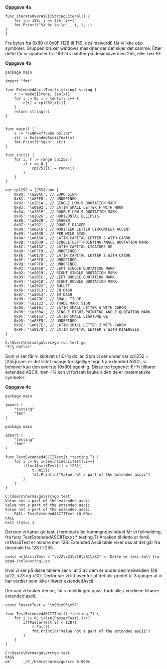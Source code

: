 
**Oppgave 4a**
```
func IterateOverASCIIStringLiteral() {
	for i:= 128; i <= 255; i++{
	fmt.Printf("%X %c %b \n" , i, i, i)
}
}
```
Fra bytes fra 0x80 til 0x9F (128 til 159, desimalverdi) får vi ikke opp symboler. Gruppen bruker windows maskiner der det skjer det samme. Etter dette får vi symboler fra 160 til vi slutter på desimalverdien 255, eller hex FF.

**Oppgave 4b**
```
package main

import "fmt"

func ExtendedAsciiText(x string) string {
	r := make([]rune, len(x))
	for i := 0; i < len(x); i++ {
		r[i] = cp1252[x[i]]
	}
	return string(r)
}


func main() {
	x := "\x80\xf7\xbe dollar"
	str := ExtendedAsciiText(x)
	fmt.Printf("%q\n", str)
}

func init() {
	for i, r := range cp1252 {
		if r == 0 {
			cp1252[i] = rune(i)
		}
	}
}

var cp1252 = [255]rune {
	0x80: '\u20AC', // EURO SIGN
	0x81: '\uFFFD', // UNDEFINED
	0x82: '\u201A', // SINGLE LOW-9 QUOTATION MARK
	0x83: '\u0192', // LATIN SMALL LETTER F WITH HOOK
	0x84: '\u201E', // DOUBLE LOW-9 QUOTATION MARK
	0x85: '\u2026', // HORIZONTAL ELLIPSIS
	0x86: '\u2020', // DAGGER
	0x87: '\u2021', // DOUBLE DAGGER
	0x88: '\u02C6', // MODIFIER LETTER CIRCUMFLEX ACCENT
	0x89: '\u2030', // PER MILE SIGN
	0x8A: '\u0160', // LATIN CAPITAL LETTER S WITH CARON
	0x8B: '\u2039', // SINGLE LEFT-POINTING ANGLE QUOTATION MARK
	0x8C: '\u0152', // LATIN CAPITAL LIGATURE OE
	0x8D: '\uFFFD', // UNDEFINED
	0x8E: '\u017D', // LATIN CAPITAL LETTER Z WITH CARON
	0x8F: '\uFFFD', // UNDEFINED
	0x90: '\uFFFD', // UNDEFINED
	0x91: '\u2018', // LEFT SINGLE QUOTATION MARK
	0x92: '\u2019', // RIGHT SINGLE QUOTATION MARK
	0x93: '\u201C', // LEFT DOUBLE QUOTATION MARK
	0x94: '\u201D', // RIGHT DOUBLE QUOTATION MARK
	0x95: '\u2022', // BULLET
	0x96: '\u2013', // EN DASH
	0x97: '\u2014', // EM DASH
	0x98: '\u02DC', // SMALL TILDE
	0x99: '\u2122', // TRADE MARK SIGN
	0x9A: '\u0161', // LATIN SMALL LETTER S WITH CARON
	0x9B: '\u203A', // SINGLE RIGHT-POINTING ANGLE QUOTATION MARK
	0x9C: '\u0153', // LATIN SMALL LIGATURE OE
	0x9D: '\uFFFD', // UNDEFINED
	0x9E: '\u017E', // LATIN SMALL LETTER Z WITH CARON
	0x9F: '\u0178', // LATIN CAPITAL LETTER Y WITH DIAERESIS
}

C:\Users\herma\go\src>go run test.go
"€÷¾ dollar"

```
Som vi ser får vi skrevet ut €÷¾ dollar. Som vi ser under var cp1252 = [255]rune, er det listet mange forskjellige tegn fra extended ASCII, vi behøver kun den øverste (0x80) egentlig. Disse tre tegnene: €÷¾ tilhører extended ASCII, men ÷¾ kan vi fortsatt bruke siden de er matematiske symboler.

**Oppgave 4c**
```
package main

import (
	"testing"
	"fmt"
)

package main

import (
	"testing"
	"fmt"
)

func TestExtendedASCIIText(t *testing.T) {
	for i := 0; i<len(nr1AsciiTest);i++{
		if(nr1AsciiTest[i] < 128){
			t.Fail()
			fmt.Println("Value not a part of the extended ascii")
		}
	}
}

C:\Users\herma\go\src>go test
Value not a part of the extended ascii
Value not a part of the extended ascii
Value not a part of the extended ascii
--- FAIL: TestExtendedASCIIText (0.00s)
FAIL
exit status 1

```
Dersom vi kjører go test, i terminal eller kommandovinduet får vi feilmelding, fra func TestExtendedASCIIText(t * testing.T) Årsaken til dette er fordi nr1AsciiTest er mindre enn 128. Extended Ascii table viser oss at det går fra desimale fra 128 til 255. 

```
const nr1AsciiTest = "\x22\x23\x10\x81\x82" <- Dette er test-tall fra opg4_innlevering1.go
```

Hvis vi ser på disse tallene ser vi at 3 av dem er under desimalverdien 128 (x22, x23 og x10). Derfor ser vi litt ovenfor at det blir printet ut 3 ganger at vi har verdier som ikke tilhører extendedAscii.

Dersom vi bruker denne, får vi meldingen pass, fordi alle / verdiene tilhører extended ascii.
```
const PasserTest = "\x90\x95\x97"

func TestExtendedASCIIText(t *testing.T) {
	for i := 0; i<len(PasserTest);i++{
		if(PasserTest[i] < 128){
			t.Fail()
			fmt.Println("Value not a part of the extended ascii")
		}
	}
}

C:\Users\herma\go\src>go test
PASS
ok      _/C_/Users/herma/go/src 0.069s

```
